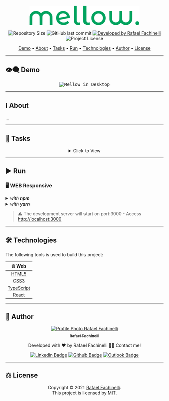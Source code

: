 <p align="center">
  <img alt="Mellow" src=".github/banner.svg" width="350px"/>
<p>

<p align="center"> 
  <img alt="Repository Size" src="https://img.shields.io/github/repo-size/rafaelfachinelli/mellow?color=BADC58&style=for-the-badge">
  <img alt="GitHub last commit" src="https://img.shields.io/github/last-commit/rafaelfachinelli/mellow?color=BADC58&style=for-the-badge">
  <a href="https://github.com/rafaelfachinelli">
    <img alt="Developed by Rafael Fachinelli" src="https://img.shields.io/badge/Developer-Rafael_Fachinelli-%BADC58?color=BADC58&style=for-the-badge">
  </a>
  <img alt="Project License" src="https://img.shields.io/github/license/rafaelfachinelli/mellow?color=BADC58&style=for-the-badge"/>
<p>

<p align="center">
 <a href="#eye_speech_bubble-demo">Demo</a> •
 <a href="#information_source-about">About</a> •
 <a href="#memo-tasks">Tasks</a> •
 <a href="#arrow_forward-run">Run</a> •
 <a href="#hammer_and_wrench-technologies">Technologies</a> •
 <a href="#boy-author">Author</a> •
 <a href="#balance_scale-license">License</a>
</p>

---
## :eye_speech_bubble: **Demo**

<p align="center">
  <kbd><img alt="Mellow in Desktop" src=".github/desktop__demo.gif""/></kbd>
<p>
  
---
## :information_source: About

...

---
## :memo: **Tasks**

<div align="center">
<details>
<summary>Click to View</summary>

|State|Task|
|:---:|:---|
|:heavy_check_mark:|Initial Structure|
|:x:|Create a global CSS|
|:x:|Create Nagivator Component|
|:x:|Create Header Component|
|:x:|Create Recipes Component|
|:x:|Create About Component|
|:x:|Create Works Component|
|:x:|Create Download Component|
|:x:|Create Footer Component|
|:x:|Create react routes|
|:x:|Create Landing Page|
|:x:|Responsive Design|

</details>
</div>

---
## :arrow_forward: **Run**

### :desktop_computer: **WEB Responsive**

<details>
  <summary><i>with <b>npm</b></i></summary>
  
  ```bash
  # Install dependencies
  $ npm install

  # Start development server
  $ npm start
  ```
  
</details>

<details>
  <summary><i>with <b>yarn</b></i></summary>
  
  ```bash
  # Install dependencies
  $ yarn

  # Start development server
  $ yarn start

  ```

</details>

> ⚠️ The development server will start on port:3000 - Access <http://localhost:3000>

---
## :hammer_and_wrench: **Technologies**

The following tools is used to build this project:

<div align="center">

|:globe_with_meridians: Web|
|:---:|
|[HTML5]()|
|[CSS3]()|
|[TypeScript](https://www.typescriptlang.org)|
|[React](https://reactjs.org)|

</div>

---
## :boy: **Author**

<div align="center">

<a href="https://github.com/rafaelfachinelli">
 <img src="https://avatars2.githubusercontent.com/u/19878139?s=460&u=363cb967c17e13003de2cbb894771bbb51ac2eb1&v=4" width="100px;" alt="Profile Photo Rafael Fachinelli"/>
 <br/>
 <sub><b>Rafael Fachinelli</b></sub>
</a>

Developed with ❤️ by Rafael Fachinelli 👋🏽 Contact me!

[![Linkedin Badge](https://img.shields.io/badge/-Rafael_Fachinelli-blue?style=flat-square&logo=Linkedin&logoColor=white)](https://www.linkedin.com/in/rafaelfachinelli)
[![Github Badge](https://img.shields.io/badge/-rafaelfachinelli-000?style=flat-square&logo=Github&logoColor=white)](https://github.com/rafaelfachinelli)
[![Outlook Badge](https://img.shields.io/badge/-rafael.fachinelli@fatec.sp.gov.br-0078d4?style=flat-square&logo=microsoft-outlook&logoColor=white)](mailto:rafael.fachinelli@fatec.sp.gov.br)

</div>

---
## :balance_scale: **License**

<div align="center">

Copyright © 2021 [Rafael Fachinelli](https://github.com/rafaelfachinelli).<br />
This project is licensed by [MIT](./LICENSE).

</div>
